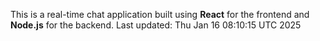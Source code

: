 This is a real-time chat application built using **React** for the frontend and **Node.js** for the backend.
Last updated: Thu Jan 16 08:10:15 UTC 2025
